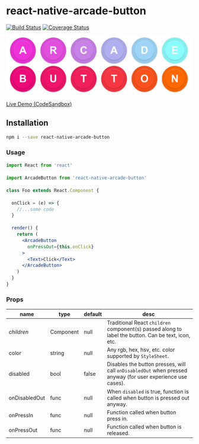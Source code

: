 
react-native-arcade-button
=========

[![Build Status](https://travis-ci.org/likethemammal/react-native-arcade-button.svg?branch=master)](https://travis-ci.org/likethemammal/react-native-arcade-button)
[![Coverage Status](https://coveralls.io/repos/github/likethemammal/react-native-arcade-button/badge.svg?branch=master)](https://coveralls.io/github/likethemammal/react-native-arcade-button?branch=master)

[![screenshot](example/screenshot.png)](https://codesandbox.io/s/1rk8r5j1z4)

[Live Demo (CodeSandbox)](https://codesandbox.io/s/1rk8r5j1z4)

## Installation

```sh
npm i --save react-native-arcade-button
```

### Usage

```jsx
import React from 'react'

import ArcadeButton from 'react-native-arcade-button'

class Foo extends React.Component {

  onClick = (e) => {
    //...some code
  }

  render() {
    return (
      <ArcadeButton
        onPressOut={this.onClick}
      >
        <Text>Click</Text>
      </ArcadeButton>
    )
  }
}

```

### Props

| name        | type           | default  | desc 
--- | --- | --- | --- |
| *children* | Component | null | Traditional React `children` component(s) passed along to label the button. Can be text, icon, etc. |
| color | string | null | Any rgb, hex, hsv, etc. color supported by `StyleSheet`.
| disabled | bool | false | Disables the button presses, will call `onDisabledOut` when pressed anyway (for user experience use cases). |
| onDisabledOut | func | null | When `disabled` is true, function is called when button is pressed out anyway. |
| onPressIn | func | null | Function called when button press in. |
| onPressOut | func | null | Function called when button is released. |
